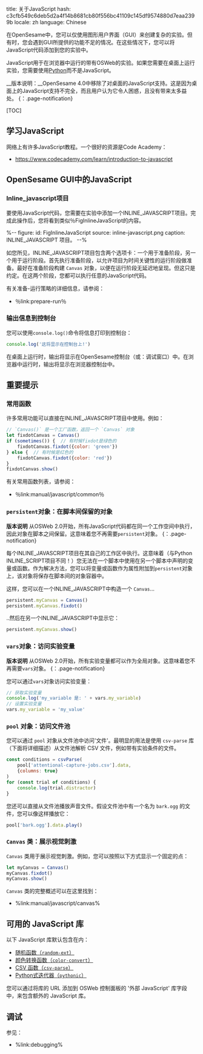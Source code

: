title: 关于JavaScript
hash: c3cfb549c6deb5d2a4f14b8681cb80f556bc41109c145df9574880d7eaa2399b
locale: zh
language: Chinese

在OpenSesame中，您可以仅使用图形用户界面（GUI）来创建复杂的实验。但有时，您会遇到GUI所提供的功能不足的情况。在这些情况下，您可以将JavaScript代码添加到您的实验中。

JavaScript用于在浏览器中运行的带有OSWeb的实验。如果您需要在桌面上运行实验，您需要使用[Python](％url:manual/python/about％)而不是JavaScript。

__版本说明：__OpenSesame 4.0中移除了对桌面的JavaScript支持。这是因为桌面上的JavaScript支持不完全，而且用户认为它令人困惑，且没有带来太多益处。
{：.page-notification}

[TOC]


## 学习JavaScript

网络上有许多JavaScript教程。一个很好的资源是Code Academy：

- <https://www.codecademy.com/learn/introduction-to-javascript>


## OpenSesame GUI中的JavaScript

### Inline_javascript项目

要使用JavaScript代码，您需要在实验中添加一个INLINE_JAVASCRIPT项目。完成此操作后，您将看到类似％FigInlineJavaScript的内容。

%--
figure:
 id: FigInlineJavaScript
 source: inline-javascript.png
 caption: INLINE_JAVASCRIPT 项目。
--%

如您所见，INLINE_JAVASCRIPT项目包含两个选项卡：一个用于准备阶段，另一个用于运行阶段。首先执行准备阶段，以允许项目为时间关键性的运行阶段做准备。最好在准备阶段构建 `Canvas` 对象，以便在运行阶段无延迟地呈现。但这只是约定。在这两个阶段，您都可以执行任意的JavaScript代码。

有关准备-运行策略的详细信息，请参阅：

- ％link:prepare-run％


### 输出信息到控制台

您可以使用`console.log()`命令将信息打印到控制台：

```js
console.log('这将显示在控制台上!')
```

在桌面上运行时，输出将显示在OpenSesame控制台（或：调试窗口）中。在浏览器中运行时，输出将显示在浏览器控制台中。

## 重要提示

### 常用函数

许多常用功能可以直接在INLINE_JAVASCRIPT项目中使用。例如：

```js
// `Canvas()` 是一个工厂函数，返回一个 `Canvas` 对象
let fixdotCanvas = Canvas()
if (sometimes()) {  // 有时候fixdot是绿色的
    fixdotCanvas.fixdot({color: 'green'})
} else {  // 有时候是红色的
    fixdotCanvas.fixdot({color: 'red'})
}
fixdotCanvas.show()
```

有关常用函数列表，请参阅：

- ％link:manual/javascript/common％

### `persistent`对象：在脚本间保留的对象

__版本说明__ 从OSWeb 2.0开始，所有JavaScript代码都在同一个工作空间中执行，因此对象在脚本之间保留。这意味着您不再需要`persistent`对象。
{：.page-notification}

每个INLINE_JAVASCRIPT项目在其自己的工作区中执行。这意味着（与Python INLINE_SCRIPT项目不同！）您无法在一个脚本中使用在另一个脚本中声明的变量或函数。作为解决方法，您可以将变量或函数作为属性附加到`persistent`对象上，该对象将保存在脚本间的对象容器中。

这样，您可以在一个INLINE_JAVASCRIPT中构造一个 `Canvas`...

```js
persistent.myCanvas = Canvas()
persistent.myCanvas.fixdot()
```

..然后在另一个INLINE_JAVASCRIPT中显示它：

```js
persistent.myCanvas.show()
```

### `vars`对象：访问实验变量

__版本说明__ 从OSWeb 2.0开始，所有实验变量都可以作为全局对象。这意味着您不再需要`vars`对象。
{：.page-notification}

您可以通过`vars`对象访问实验变量：

```js
// 获取实验变量
console.log('my_variable 是: ' + vars.my_variable)
// 设置实验变量
vars.my_variable = 'my_value'
```

### `pool` 对象：访问文件池

您可以通过 `pool` 对象从文件池中访问'文件'。最明显的用法是使用 `csv-parse` 库（下面将详细描述）从文件池解析 CSV 文件，例如带有实验条件的文件。

```js
const conditions = csvParse(
    pool['attentional-capture-jobs.csv'].data,
    {columns: true}
)
for (const trial of conditions) {
    console.log(trial.distractor)
}
```

您还可以直接从文件池播放声音文件。假设文件池中有一个名为 `bark.ogg` 的文件，您可以像这样播放它：

```js
pool['bark.ogg'].data.play()
```


### `Canvas` 类：展示视觉刺激

`Canvas` 类用于展示视觉刺激。例如，您可以按照以下方式显示一个固定的点：

```js
let myCanvas = Canvas()
myCanvas.fixdot()
myCanvas.show()
```

`Canvas` 类的完整概述可以在这里找到：

- %link:manual/javascript/canvas%

## 可用的 JavaScript 库

以下 JavaScript 库默认包含在内：

- [随机函数（`random-ext`）](%url:manual/javascript/random%)
- [颜色转换函数（`color-convert`）](%url:manual/javascript/color-convert%)
- [CSV 函数（`csv-parse`）](%url:manual/javascript/csv%)
- [Python式迭代器（`pythonic`）](%url:manual/javascript/pythonic%)

您可以通过将库的 URL 添加到 OSWeb 控制面板的 '外部 JavaScript' 库字段中，来包含额外的 JavaScript 库。

## 调试

参见：

- %link:debugging%